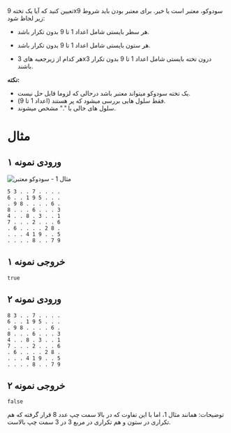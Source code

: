 تعیین کنید که آیا یک تخته 9x9 سودوکو، معتبر است یا خیر.
برای معتبر بودن باید شروط زیر لحاظ شود:

+ هر سطر بایستی شامل اعداد 1 تا 9 بدون تکرار باشد.
+ هر ستون بایستی شامل اعداد 1 تا 9 بدون تکرار باشد.

+ هر کدام از زیرجعبه های 3x3 درون تخته بایستی شامل اعداد 1 تا 9 بدون تکرار باشند.


**نکته:**

+ یک تخته سودوکو میتواند معتبر باشد درحالی که لزوما قابل حل نیست.
+ فقط سلول هایی بررسی میشود که پر هستند (اعداد 1 تا 9).
+ سلول های خالی با "." مشخص میشوند.


# مثال
## ورودی نمونه ۱

![مثال 1 - سودوکو معتبر](https://upload.wikimedia.org/wikipedia/commons/thumb/f/ff/Sudoku-by-L2G-20050714.svg/250px-Sudoku-by-L2G-20050714.svg.png)
```
5 3 . . 7 . . . .
6 . . 1 9 5 . . .
. 9 8 . . . . 6 .
8 . . . 6 . . . 3
4 . . 8 . 3 . . 1
7 . . . 2 . . . 6
. 6 . . . . 2 8 .
. . . 4 1 9 . . 5
. . . . 8 . . 7 9
```


## خروجی نمونه ۱
```
true
```


## ورودی نمونه ۲
```
8 3 . . 7 . . . .
6 . . 1 9 5 . . .
. 9 8 . . . . 6 .
8 . . . 6 . . . 3
4 . . 8 . 3 . . 1
7 . . . 2 . . . 6
. 6 . . . . 2 8 .
. . . 4 1 9 . . 5
. . . . 8 . . 7 9
```


## خروجی نمونه ۲
```
false
```

توضیحات: همانند مثال 1، اما با این تفاوت که در بالا سمت چپ عدد 8 قرار گرفته که هم تکراری در ستون و هم تکراری در مربع 3 در 3 سمت چپ بالاست.
